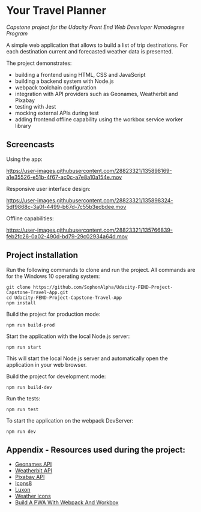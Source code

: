 # Your Travel Planner

*Capstone project for the Udacity Front End Web Developer Nanodegree Program*

A simple web application that allows to build a list of trip destinations. For each destination 
current and forecasted weather data is presented.

The project demonstrates:
- building a frontend using HTML, CSS and JavaScript
- building a backend system with Node.js
- webpack toolchain configuration
- integration with API providers such as Geonames, Weatherbit and Pixabay
- testing with Jest
- mocking external APIs during test
- adding frontend offline capability using the workbox service worker library

## Screencasts

Using the app:

https://user-images.githubusercontent.com/28823321/135898169-a1e35526-e51b-4f67-ac0c-a7e8a10a154e.mov

Responsive user interface design:

https://user-images.githubusercontent.com/28823321/135898324-5df9868c-3a0f-4499-b67d-7c55b3ecbdee.mov

Offline capabilities:

https://user-images.githubusercontent.com/28823321/135766839-feb2fc26-0a02-490d-bd79-29c02934a64d.mov

## Project installation

Run the following commands to clone and run the project. All commands are for the 
Windows 10 operating system:

```shell
git clone https://github.com/SophonAlpha/Udacity-FEND-Project-Capstone-Travel-App.git
cd Udacity-FEND-Project-Capstone-Travel-App
npm install
```

Build the project for production mode:

```shell
npm run build-prod
```

Start the application with the local Node.js server:

```shell
npm run start
```

This will start the local Node.js server and automatically open the application in your web browser.

Build the project for development mode:

```shell
npm run build-dev
```

Run the tests:

```shell
npm run test
```

To start the application on the webpack DevServer:

```shell
npm run dev
```

## Appendix - Resources used during the project:

- [Geonames API](https://www.geonames.org)
- [Weatherbit API](https://www.weatherbit.io/api)
- [Pixabay API](https://pixabay.com/service/about/api/)
- [Icons8](https://icons8.com/)
- [Luxon](https://moment.github.io/luxon/index.html#/)
- [Weather icons](http://erikflowers.github.io/weather-icons)
- [Build A PWA With Webpack And Workbox](https://nkracademy.com/build-a-pwa-with-webpack-and-workbox/)
